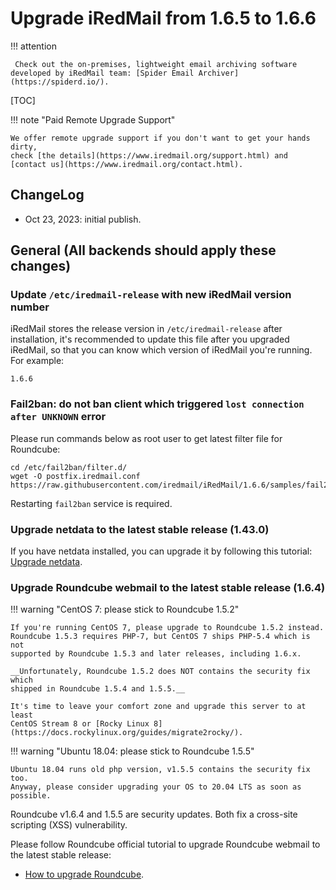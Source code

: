 # Upgrade iRedMail from 1.6.5 to 1.6.6

!!! attention

	 Check out the on-premises, lightweight email archiving software developed by iRedMail team: [Spider Email Archiver](https://spiderd.io/).

[TOC]

!!! note "Paid Remote Upgrade Support"

    We offer remote upgrade support if you don't want to get your hands dirty,
    check [the details](https://www.iredmail.org/support.html) and
    [contact us](https://www.iredmail.org/contact.html).

## ChangeLog

- Oct 23, 2023: initial publish.

## General (All backends should apply these changes)

### Update `/etc/iredmail-release` with new iRedMail version number

iRedMail stores the release version in `/etc/iredmail-release` after
installation, it's recommended to update this file after you upgraded iRedMail,
so that you can know which version of iRedMail you're running. For example:

```
1.6.6
```

### Fail2ban: do not ban client which triggered `lost connection after UNKNOWN` error

Please run commands below as root user to get latest filter file for Roundcube:

```
cd /etc/fail2ban/filter.d/
wget -O postfix.iredmail.conf https://raw.githubusercontent.com/iredmail/iRedMail/1.6.6/samples/fail2ban/filter.d/postfix.iredmail.conf
```

Restarting `fail2ban` service is required.

### Upgrade netdata to the latest stable release (1.43.0)

If you have netdata installed, you can upgrade it by following this tutorial:
[Upgrade netdata](./upgrade.netdata.html).

### Upgrade Roundcube webmail to the latest stable release (1.6.4)

!!! warning "CentOS 7: please stick to Roundcube 1.5.2"

    If you're running CentOS 7, please upgrade to Roundcube 1.5.2 instead.
    Roundcube 1.5.3 requires PHP-7, but CentOS 7 ships PHP-5.4 which is not
    supported by Roundcube 1.5.3 and later releases, including 1.6.x.

    __Unfortunately, Roundcube 1.5.2 does NOT contains the security fix which
    shipped in Roundcube 1.5.4 and 1.5.5.__

    It's time to leave your comfort zone and upgrade this server to at least
    CentOS Stream 8 or [Rocky Linux 8](https://docs.rockylinux.org/guides/migrate2rocky/).

!!! warning "Ubuntu 18.04: please stick to Roundcube 1.5.5"

    Ubuntu 18.04 runs old php version, v1.5.5 contains the security fix too.
    Anyway, please consider upgrading your OS to 20.04 LTS as soon as possible.

Roundcube v1.6.4 and 1.5.5 are security updates. Both fix a cross-site
scripting (XSS) vulnerability.

Please follow Roundcube official tutorial to upgrade Roundcube webmail to the
latest stable release:

* [How to upgrade Roundcube](https://github.com/roundcube/roundcubemail/wiki/Upgrade).
